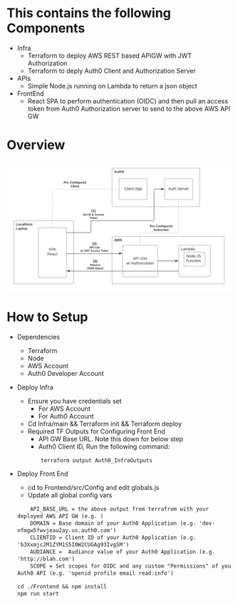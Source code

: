 <h1>This contains the following Components</h1>

* Infra
    * Terraform to deploy AWS REST based APIGW with JWT Authorization
    * Terraform to deply Auth0 Client and Authorization Server
* APIs
    * Simple Node.js running on Lambda to return a json object
* FrontEnd
    * React SPA to perform authentication (OIDC) and then pull an access token from Auth0 Authorization server to send to the above AWS API GW

<h1>Overview</h1>

![alt text](./Images/Auth0_Diagram.png?raw=true)

<h1>How to Setup</h1>

* Dependencies 
    * Terraform
    * Node
    * AWS Account
    * Auth0 Developer Account

* Deploy Infra
    * Ensure you have credentials set
        * For AWS Account
        * For Auth0 Account 
    * Cd Infra/main && Terraform init && Terraform deploy
    * Required TF Outputs for Configuring Front End
        * API GW Base URL. Note this down for below step
        * Auth0 Client ID, Run the following command:
        ```
            terraform output Auth0_InfraOutputs
        ```
* Deploy Front End
    * cd to Frontend/src/Config and edit globals.js
    * Update all global config vars
    ```
        API_BASE_URL = the above output from terrafrom with your deployed AWS API GW (e.g. )
        DOMAIN = Base domain of your Auth0 Application (e.g. 'dev-nfmgw5fwvjeau2ay.us.auth0.com')
        CLIENTID = Client ID of your Auth0 Application (e.g. 'b3XxmjcJM1ZYM1S5I0W2CUGAg93IvgSM')
        AUDIANCE =  Audiance value of your Auth0 Application (e.g. 'http://blah.com')
        SCOPE = Set scopes for OIDC and any custom "Permissions" of you Auth0 API (e.g. 'openid profile email read:info')
    ```
    ```
    cd ./Frontend && npm install
    npm run start
    ```


